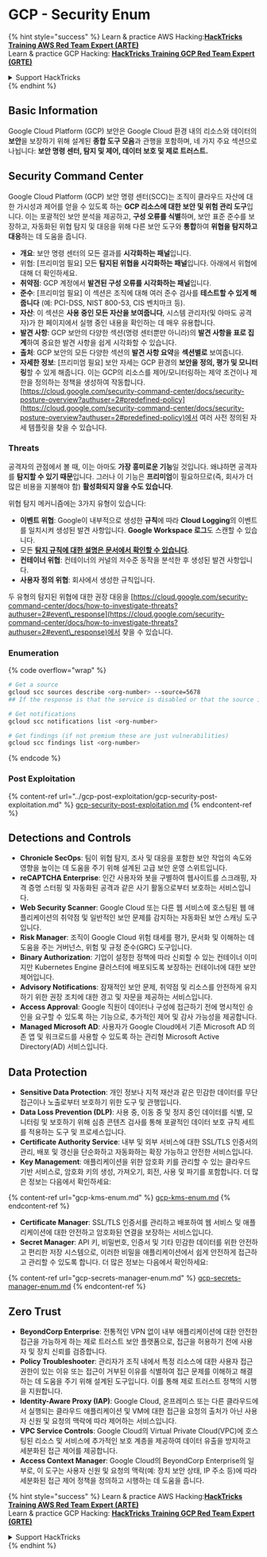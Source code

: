 # GCP - Security Enum

{% hint style="success" %}
Learn & practice AWS Hacking:<img src="../../../.gitbook/assets/image (1).png" alt="" data-size="line">[**HackTricks Training AWS Red Team Expert (ARTE)**](https://training.hacktricks.xyz/courses/arte)<img src="../../../.gitbook/assets/image (1).png" alt="" data-size="line">\
Learn & practice GCP Hacking: <img src="../../../.gitbook/assets/image (2).png" alt="" data-size="line">[**HackTricks Training GCP Red Team Expert (GRTE)**<img src="../../../.gitbook/assets/image (2).png" alt="" data-size="line">](https://training.hacktricks.xyz/courses/grte)

<details>

<summary>Support HackTricks</summary>

* Check the [**subscription plans**](https://github.com/sponsors/carlospolop)!
* **Join the** 💬 [**Discord group**](https://discord.gg/hRep4RUj7f) or the [**telegram group**](https://t.me/peass) or **follow** us on **Twitter** 🐦 [**@hacktricks\_live**](https://twitter.com/hacktricks\_live)**.**
* **Share hacking tricks by submitting PRs to the** [**HackTricks**](https://github.com/carlospolop/hacktricks) and [**HackTricks Cloud**](https://github.com/carlospolop/hacktricks-cloud) github repos.

</details>
{% endhint %}

## Basic Information

Google Cloud Platform (GCP) 보안은 Google Cloud 환경 내의 리소스와 데이터의 **보안**을 보장하기 위해 설계된 **종합 도구 모음**과 관행을 포함하며, 네 가지 주요 섹션으로 나뉩니다: **보안 명령 센터, 탐지 및 제어, 데이터 보호 및 제로 트러스트.**

## **Security Command Center**

Google Cloud Platform (GCP) 보안 명령 센터(SCC)는 조직이 클라우드 자산에 대한 가시성과 제어를 얻을 수 있도록 하는 **GCP 리소스에 대한 보안 및 위험 관리 도구**입니다. 이는 포괄적인 보안 분석을 제공하고, **구성 오류를 식별**하며, 보안 표준 준수를 보장하고, 자동화된 위협 탐지 및 대응을 위해 다른 보안 도구와 **통합**하여 **위협을 탐지하고 대응**하는 데 도움을 줍니다.

* **개요**: 보안 명령 센터의 모든 결과를 **시각화하는 패널**입니다.
* 위협: \[프리미엄 필요] 모든 **탐지된 위협을 시각화하는 패널**입니다. 아래에서 위협에 대해 더 확인하세요.
* **취약점**: GCP 계정에서 **발견된 구성 오류를 시각화하는 패널**입니다.
* **준수**: \[프리미엄 필요] 이 섹션은 조직에 대해 여러 준수 검사를 **테스트할 수 있게 해줍니다** (예: PCI-DSS, NIST 800-53, CIS 벤치마크 등).
* **자산**: 이 섹션은 **사용 중인 모든 자산을 보여줍니다**, 시스템 관리자(및 아마도 공격자)가 한 페이지에서 실행 중인 내용을 확인하는 데 매우 유용합니다.
* **발견 사항**: GCP 보안의 다양한 섹션(명령 센터뿐만 아니라)의 **발견 사항을 표로 집계**하여 중요한 발견 사항을 쉽게 시각화할 수 있습니다.
* **출처**: GCP 보안의 모든 다양한 섹션의 **발견 사항 요약**을 **섹션별로** 보여줍니다.
* **자세한 정보**: \[프리미엄 필요] 보안 자세는 GCP 환경의 **보안을 정의, 평가 및 모니터링**할 수 있게 해줍니다. 이는 GCP의 리소스를 제어/모니터링하는 제약 조건이나 제한을 정의하는 정책을 생성하여 작동합니다. [https://cloud.google.com/security-command-center/docs/security-posture-overview?authuser=2#predefined-policy](https://cloud.google.com/security-command-center/docs/security-posture-overview?authuser=2#predefined-policy)에서 여러 사전 정의된 자세 템플릿을 찾을 수 있습니다.

### **Threats**

공격자의 관점에서 볼 때, 이는 아마도 **가장 흥미로운 기능**일 것입니다. 왜냐하면 공격자를 **탐지할 수 있기 때문**입니다. 그러나 이 기능은 **프리미엄**이 필요하므로(즉, 회사가 더 많은 비용을 지불해야 함) **활성화되지 않을 수도 있습니다**.

위협 탐지 메커니즘에는 3가지 유형이 있습니다:

* **이벤트 위협**: Google이 내부적으로 생성한 **규칙**에 따라 **Cloud Logging**의 이벤트를 일치시켜 생성된 발견 사항입니다. **Google Workspace 로그**도 스캔할 수 있습니다.
* 모든 [**탐지 규칙에 대한 설명은 문서에서 확인할 수 있습니다**](https://cloud.google.com/security-command-center/docs/concepts-event-threat-detection-overview?authuser=2#how\_works).
* **컨테이너 위협**: 컨테이너의 커널의 저수준 동작을 분석한 후 생성된 발견 사항입니다.
* **사용자 정의 위협**: 회사에서 생성한 규칙입니다.

두 유형의 탐지된 위협에 대한 권장 대응을 [https://cloud.google.com/security-command-center/docs/how-to-investigate-threats?authuser=2#event\_response](https://cloud.google.com/security-command-center/docs/how-to-investigate-threats?authuser=2#event\_response)에서 찾을 수 있습니다.

### Enumeration

{% code overflow="wrap" %}
```bash
# Get a source
gcloud scc sources describe <org-number> --source=5678
## If the response is that the service is disabled or that the source is not found, then, it isn't enabled

# Get notifications
gcloud scc notifications list <org-number>

# Get findings (if not premium these are just vulnerabilities)
gcloud scc findings list <org-number>
```
{% endcode %}

### Post Exploitation

{% content-ref url="../gcp-post-exploitation/gcp-security-post-exploitation.md" %}
[gcp-security-post-exploitation.md](../gcp-post-exploitation/gcp-security-post-exploitation.md)
{% endcontent-ref %}

## Detections and Controls

* **Chronicle SecOps**: 팀이 위협 탐지, 조사 및 대응을 포함한 보안 작업의 속도와 영향을 높이는 데 도움을 주기 위해 설계된 고급 보안 운영 스위트입니다.
* **reCAPTCHA Enterprise**: 인간 사용자와 봇을 구별하여 웹사이트를 스크래핑, 자격 증명 스터핑 및 자동화된 공격과 같은 사기 활동으로부터 보호하는 서비스입니다.
* **Web Security Scanner**: Google Cloud 또는 다른 웹 서비스에 호스팅된 웹 애플리케이션의 취약점 및 일반적인 보안 문제를 감지하는 자동화된 보안 스캐닝 도구입니다.
* **Risk Manager**: 조직이 Google Cloud 위험 태세를 평가, 문서화 및 이해하는 데 도움을 주는 거버넌스, 위험 및 규정 준수(GRC) 도구입니다.
* **Binary Authorization**: 기업이 설정한 정책에 따라 신뢰할 수 있는 컨테이너 이미지만 Kubernetes Engine 클러스터에 배포되도록 보장하는 컨테이너에 대한 보안 제어입니다.
* **Advisory Notifications**: 잠재적인 보안 문제, 취약점 및 리소스를 안전하게 유지하기 위한 권장 조치에 대한 경고 및 자문을 제공하는 서비스입니다.
* **Access Approval**: Google 직원이 데이터나 구성에 접근하기 전에 명시적인 승인을 요구할 수 있도록 하는 기능으로, 추가적인 제어 및 감사 가능성을 제공합니다.
* **Managed Microsoft AD**: 사용자가 Google Cloud에서 기존 Microsoft AD 의존 앱 및 워크로드를 사용할 수 있도록 하는 관리형 Microsoft Active Directory(AD) 서비스입니다.

## Data Protection

* **Sensitive Data Protection**: 개인 정보나 지적 재산과 같은 민감한 데이터를 무단 접근이나 노출로부터 보호하기 위한 도구 및 관행입니다.
* **Data Loss Prevention (DLP)**: 사용 중, 이동 중 및 정지 중인 데이터를 식별, 모니터링 및 보호하기 위해 심층 콘텐츠 검사를 통해 포괄적인 데이터 보호 규칙 세트를 적용하는 도구 및 프로세스입니다.
* **Certificate Authority Service**: 내부 및 외부 서비스에 대한 SSL/TLS 인증서의 관리, 배포 및 갱신을 단순화하고 자동화하는 확장 가능하고 안전한 서비스입니다.
* **Key Management**: 애플리케이션을 위한 암호화 키를 관리할 수 있는 클라우드 기반 서비스로, 암호화 키의 생성, 가져오기, 회전, 사용 및 파기를 포함합니다. 더 많은 정보는 다음에서 확인하세요:

{% content-ref url="gcp-kms-enum.md" %}
[gcp-kms-enum.md](gcp-kms-enum.md)
{% endcontent-ref %}

* **Certificate Manager**: SSL/TLS 인증서를 관리하고 배포하여 웹 서비스 및 애플리케이션에 대한 안전하고 암호화된 연결을 보장하는 서비스입니다.
* **Secret Manager**: API 키, 비밀번호, 인증서 및 기타 민감한 데이터를 위한 안전하고 편리한 저장 시스템으로, 이러한 비밀을 애플리케이션에서 쉽게 안전하게 접근하고 관리할 수 있도록 합니다. 더 많은 정보는 다음에서 확인하세요:

{% content-ref url="gcp-secrets-manager-enum.md" %}
[gcp-secrets-manager-enum.md](gcp-secrets-manager-enum.md)
{% endcontent-ref %}

## Zero Trust

* **BeyondCorp Enterprise**: 전통적인 VPN 없이 내부 애플리케이션에 대한 안전한 접근을 가능하게 하는 제로 트러스트 보안 플랫폼으로, 접근을 허용하기 전에 사용자 및 장치 신뢰를 검증합니다.
* **Policy Troubleshooter**: 관리자가 조직 내에서 특정 리소스에 대한 사용자 접근 권한이 있는 이유 또는 접근이 거부된 이유를 식별하여 접근 문제를 이해하고 해결하는 데 도움을 주기 위해 설계된 도구입니다. 이를 통해 제로 트러스트 정책의 시행을 지원합니다.
* **Identity-Aware Proxy (IAP)**: Google Cloud, 온프레미스 또는 다른 클라우드에서 실행되는 클라우드 애플리케이션 및 VM에 대한 접근을 요청의 출처가 아닌 사용자 신원 및 요청의 맥락에 따라 제어하는 서비스입니다.
* **VPC Service Controls**: Google Cloud의 Virtual Private Cloud(VPC)에 호스팅된 리소스 및 서비스에 추가적인 보호 계층을 제공하여 데이터 유출을 방지하고 세분화된 접근 제어를 제공합니다.
* **Access Context Manager**: Google Cloud의 BeyondCorp Enterprise의 일부로, 이 도구는 사용자 신원 및 요청의 맥락(예: 장치 보안 상태, IP 주소 등)에 따라 세분화된 접근 제어 정책을 정의하고 시행하는 데 도움을 줍니다.

{% hint style="success" %}
Learn & practice AWS Hacking:<img src="../../../.gitbook/assets/image (1).png" alt="" data-size="line">[**HackTricks Training AWS Red Team Expert (ARTE)**](https://training.hacktricks.xyz/courses/arte)<img src="../../../.gitbook/assets/image (1).png" alt="" data-size="line">\
Learn & practice GCP Hacking: <img src="../../../.gitbook/assets/image (2).png" alt="" data-size="line">[**HackTricks Training GCP Red Team Expert (GRTE)**<img src="../../../.gitbook/assets/image (2).png" alt="" data-size="line">](https://training.hacktricks.xyz/courses/grte)

<details>

<summary>Support HackTricks</summary>

* Check the [**subscription plans**](https://github.com/sponsors/carlospolop)!
* **Join the** 💬 [**Discord group**](https://discord.gg/hRep4RUj7f) or the [**telegram group**](https://t.me/peass) or **follow** us on **Twitter** 🐦 [**@hacktricks\_live**](https://twitter.com/hacktricks\_live)**.**
* **Share hacking tricks by submitting PRs to the** [**HackTricks**](https://github.com/carlospolop/hacktricks) and [**HackTricks Cloud**](https://github.com/carlospolop/hacktricks-cloud) github repos.

</details>
{% endhint %}
